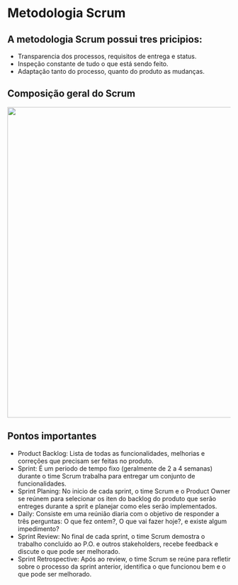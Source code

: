 # Metodologia Scrum

## A metodologia Scrum possui tres pricipios:
- Transparencia dos processos, requisitos de entrega e status.
- Inspeção constante de tudo o que está sendo feito.
- Adaptação tanto do processo, quanto do produto as mudanças.

## Composição geral do Scrum
<div align="center">
    <img src="https://github.com/Danielpqueiroz/compass_uol/assets/112348645/1746dc95-84b7-4f08-a784-30aec44fcd20" width="700px" />
</div>

## Pontos importantes

- Product Backlog: Lista de todas as funcionalidades, melhorias e correções que precisam ser feitas no produto.
- Sprint: É um periodo de tempo fixo (geralmente de 2 a 4 semanas) durante o time Scrum trabalha para entregar um conjunto de funcionalidades.
- Sprint Planing: No inicio de cada sprint, o time Scrum e o Product Owner se reúnem para selecionar os iten do backlog do produto que serão
  entreges durante a sprit e planejar como eles serão implementados.
- Daily: Consiste em uma reúnião diaria com o objetivo de responder a três perguntas: O que fez ontem?, O que vai fazer hoje?, e existe algum impedimento?
- Sprint Review: No final de cada sprint, o time Scrum demostra o trabalho concluído ao P.O. e outros stakeholders, recebe feedback e discute o que pode ser melhorado.
- Sprint Retrospective: Após ao review, o time Scrum se reúne para refletir sobre o processo da sprint anterior, identifica o que funcionou bem e o que pode ser melhorado.
